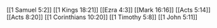 [[1 Samuel 5:2]]
[[1 Kings 18:21]]
[[Ezra 4:3]]
[[Mark 16:16]]
[[Acts 5:14]]
[[Acts 8:20]]
[[1 Corinthians 10:20]]
[[1 Timothy 5:8]]
[[1 John 5:11]]
